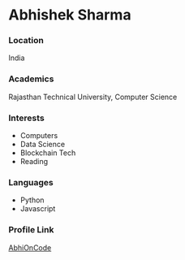 # Abhishek Sharma

### Location

India

### Academics

Rajasthan Technical University, Computer Science

### Interests

- Computers
- Data Science
- Blockchain Tech
- Reading

### Languages

- Python
- Javascript

### Profile Link

[AbhiOnCode](https://github.com/AbhiOnCode)
